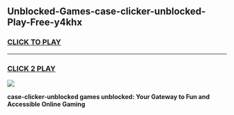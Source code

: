 
## Unblocked-Games-case-clicker-unblocked-Play-Free-y4khx
<h3>
<a href="https://premium76.site?title=case-clicker-unblocked&ref=19M">CLICK TO PLAY</a></h3>
<hr>

<h3>
<a href="https://premium76.site?title=case-clicker-unblocked&ref=19M">CLICK 2 PLAY</a>
  
</h3>

<a href="https://premium76.site?title=case-clicker-unblocked&ref=19M"><img src="https://clearcache.store/games.png"></a>


**case-clicker-unblocked games unblocked: Your Gateway to Fun and Accessible Online Gaming**
